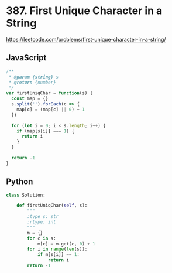 # 387. First Unique Character in a String

https://leetcode.com/problems/first-unique-character-in-a-string/

## JavaScript

```js
/**
 * @param {string} s
 * @return {number}
 */
var firstUniqChar = function(s) {
  const map = {}
  s.split('').forEach(c => {
    map[c] = (map[c] || 0) + 1
  })

  for (let i = 0; i < s.length; i++) {
    if (map[s[i]] === 1) {
      return i
    }
  }

  return -1
}
```

## Python

```py
class Solution:

    def firstUniqChar(self, s):
        """
        :type s: str
        :rtype: int
        """
        m = {}
        for c in s:
            m[c] = m.get(c, 0) + 1
        for i in range(len(s)):
            if m[s[i]] == 1:
                return i
        return -1
```
